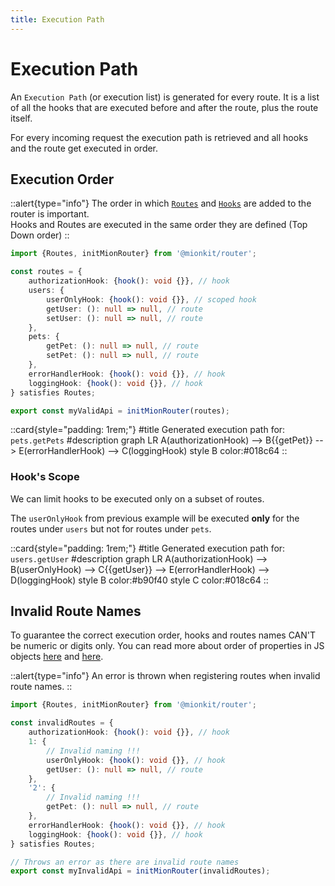 ```yaml
---
title: Execution Path
---
```


# Execution Path

An `Execution Path`  (or execution list) is generated for every route. It is a list of all the hooks that are executed before and after the route, plus the route itself.

For every incoming request the execution path is retrieved and all hooks and the route get executed in order.   

## Execution Order



::alert{type="info"}
The order in which [`Routes`](./1.routes.md) and [`Hooks`](./2.hooks.md) are added to the router is important.
<br/>
Hooks and Routes are executed in the same order they are defined (Top Down order)
::

<!-- embedme ../../../packages/router/examples/valid-definition-order.routes.ts -->
```ts
import {Routes, initMionRouter} from '@mionkit/router';

const routes = {
    authorizationHook: {hook(): void {}}, // hook
    users: {
        userOnlyHook: {hook(): void {}}, // scoped hook
        getUser: (): null => null, // route
        setUser: (): null => null, // route
    },
    pets: {
        getPet: (): null => null, // route
        setPet: (): null => null, // route
    },
    errorHandlerHook: {hook(): void {}}, // hook
    loggingHook: {hook(): void {}}, // hook
} satisfies Routes;

export const myValidApi = initMionRouter(routes);

```

::card{style="padding: 1rem;"}
#title
Generated execution path for: `pets.getPets`
#description
<mermaid>
graph LR
  A(authorizationHook) --> B{{getPet}} --> E(errorHandlerHook) --> C(loggingHook)
  style B color:#018c64
</mermaid>
::

### Hook's Scope

We can limit hooks to be executed only on a subset of routes.

The `userOnlyHook` from previous example will be executed **only** for the routes under `users` but not for routes under `pets`.

::card{style="padding: 1rem;"}
#title
Generated execution path for: `users.getUser`
#description
<mermaid>
graph LR
  A(authorizationHook) --> B(userOnlyHook) --> C{{getUser}} --> E(errorHandlerHook) --> D(loggingHook)
  style B color:#b90f40
  style C color:#018c64
</mermaid>
::




## Invalid Route Names

To guarantee the correct execution order, hooks and routes names CAN'T be numeric or digits only. You can read more about order of properties in JS objects [here](https://stackoverflow.com/questions/5525795/does-javascript-guarantee-object-property-order) and [here](https://www.stefanjudis.com/today-i-learned/property-order-is-predictable-in-javascript-objects-since-es2015/).

::alert{type="info"}
 An error is thrown when registering routes when invalid route names.
::



<!-- embedme ../../../packages/router/examples/invalid-definition-order.routes.ts -->
```ts
import {Routes, initMionRouter} from '@mionkit/router';

const invalidRoutes = {
    authorizationHook: {hook(): void {}}, // hook
    1: {
        // Invalid naming !!!
        userOnlyHook: {hook(): void {}}, // hook
        getUser: (): null => null, // route
    },
    '2': {
        // Invalid naming !!!
        getPet: (): null => null, // route
    },
    errorHandlerHook: {hook(): void {}}, // hook
    loggingHook: {hook(): void {}}, // hook
} satisfies Routes;

// Throws an error as there are invalid route names
export const myInvalidApi = initMionRouter(invalidRoutes);

```


